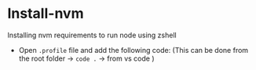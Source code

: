 # Install-nvm
Installing nvm requirements to run node using zshell

* Open `.profile` file and add the following code: (This can be done from the root folder -> `code .` -> from vs code )
 